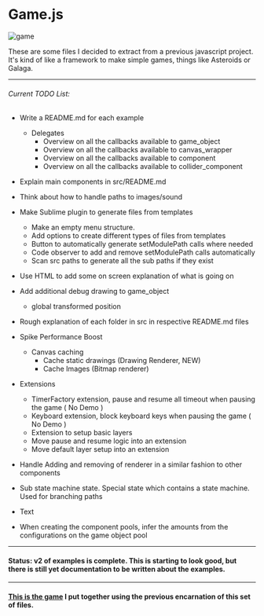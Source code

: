 # Game.js

![game][game]

These are some files I decided to extract from a previous javascript project. It's kind of like a framework to make simple games, things like Asteroids or Galaga.

-----------------------------------

###### Current TODO List:

- Write a README.md for each example
    * Delegates
        + Overview on all the callbacks available to game_object
        + Overview on all the callbacks available to canvas_wrapper
        + Overview on all the callbacks available to component
        + Overview on all the callbacks available to collider_component

- Explain main components in src/README.md

- Think about how to handle paths to images/sound

- Make Sublime plugin to generate files from templates
    - Make an empty menu structure.
    - Add options to create different types of files from templates
    - Button to automatically generate setModulePath calls where needed
    - Code observer to add and remove setModulePath calls automatically
    - Scan src paths to generate all the sub paths if they exist

- Use HTML to add some on screen explanation of what is going on
- Add additional debug drawing to game_object
    * global transformed position

- Rough explanation of each folder in src in respective README.md files
- Spike Performance Boost
    - Canvas caching
        * Cache static drawings (Drawing Renderer, NEW)
        * Cache Images (Bitmap renderer)
- Extensions
    * TimerFactory extension, pause and resume all timeout when pausing the game ( No Demo )
    * Keyboard extension, block keyboard keys when pausing the game ( No Demo )
    * Extension to setup basic layers
    * Move pause and resume logic into an extension
    * Move default layer setup into an extension
- Handle Adding and removing of renderer in a similar fashion to other components
- Sub state machine state. Special state which contains a state machine. Used for branching paths
- Text
- When creating the component pools, infer the amounts from the configurations on the game object pool

-----------------------------------

#### Status: v2 of examples is complete. This is starting to look good, but there is still yet documentation to be written about the examples. 

-----------------------------------

#### [This is the game][tirador] I put together using the previous encarnation of this set of files.

[game]: http://f.cl.ly/items/3N420I093v3b03051W39/game.png
[tirador]: http://www.treintipollo.com/tirador/index.html
